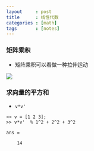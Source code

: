 ```yaml
---
layout     : post
title      : 线性代数
categories : [math]
tags       : [notes]
---
```


### 矩阵乘积
- 矩阵乘积可以看做一种拉伸运动
<img src="http://7xqql4.com1.z0.glb.clouddn.com/linearalgbra.jpg">

### 求向量的平方和
- `v*v'`
```
>> v = [1 2 3];
>> v*v'  % 1^2 + 2^2 + 3^2

ans =

    14
```

